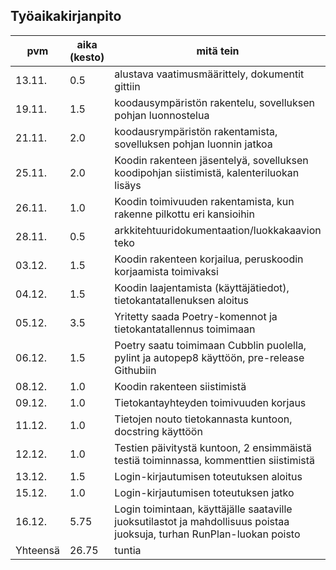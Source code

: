 ## Työaikakirjanpito

|pvm|aika (kesto)|mitä tein|
|------|------|------|
|13.11.|0.5|alustava vaatimusmäärittely, dokumentit gittiin|
|19.11.|1.5|koodausympäristön rakentelu, sovelluksen pohjan luonnostelua|
|21.11.|2.0|koodausrympäristön rakentamista, sovelluksen pohjan luonnin jatkoa|
|25.11.|2.0|Koodin rakenteen jäsentelyä, sovelluksen koodipohjan siistimistä, kalenteriluokan lisäys|
|26.11.|1.0|Koodin toimivuuden rakentamista, kun rakenne pilkottu eri kansioihin|
|28.11.|0.5|arkkitehtuuridokumentaation/luokkakaavion teko|
|03.12.|1.5|Koodin rakenteen korjailua, peruskoodin korjaamista toimivaksi|
|04.12.|1.5|Koodin laajentamista (käyttäjätiedot), tietokantatallenuksen aloitus|
|05.12.|3.5|Yritetty saada Poetry-komennot ja tietokantatallennus toimimaan|
|06.12.|1.5|Poetry saatu toimimaan Cubblin puolella, pylint ja autopep8 käyttöön, pre-release Githubiin|
|08.12.|1.0|Koodin rakenteen siistimistä|
|09.12.|1.0|Tietokantayhteyden toimivuuden korjaus|
|11.12.|1.0|Tietojen nouto tietokannasta kuntoon, docstring käyttöön|
|12.12.|1.0|Testien päivitystä kuntoon, 2 ensimmäistä testiä toiminnassa, kommenttien siistimistä|
|13.12.|1.5|Login-kirjautumisen toteutuksen aloitus|
|15.12.|1.0|Login-kirjautumisen toteutuksen jatko|
|16.12.|5.75|Login toimintaan, käyttäjälle saataville juoksutilastot ja mahdollisuus poistaa juoksuja, turhan RunPlan-luokan poisto|
|Yhteensä|26.75|tuntia|
